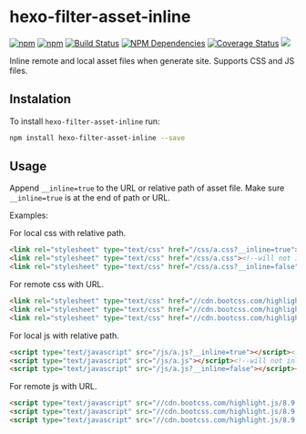 # hexo-filter-asset-inline

[![npm](https://img.shields.io/npm/v/hexo-filter-asset-inline.svg)](https://npmjs.org/package/hexo-filter-asset-inline)
[![npm](https://img.shields.io/npm/dt/hexo-filter-asset-inline.svg)](https://npmjs.org/package/hexo-filter-asset-inline)
[![Build Status](https://img.shields.io/travis/JamesPan/hexo-filter-asset-inline.svg)](https://travis-ci.org/JamesPan/hexo-filter-asset-inline)
[![NPM Dependencies](https://img.shields.io/david/JamesPan/hexo-filter-asset-inline.svg)](https://www.npmjs.com/package/hexo-filter-asset-inline)
[![Coverage Status](https://img.shields.io/coveralls/JamesPan/hexo-filter-asset-inline.svg)](https://coveralls.io/r/JamesPan/hexo-filter-asset-inline)
![](https://img.shields.io/npm/l/hexo-filter-asset-inline.svg)


Inline remote and local asset files when generate site. Supports CSS and JS files.

## Instalation
To install `hexo-filter-asset-inline` run:

```bash
npm install hexo-filter-asset-inline --save
```

## Usage

Append `__inline=true` to the URL or relative path of asset file. Make sure `__inline=true` is at the end of path or URL.

Examples:

For local css with relative path.

```html
<link rel="stylesheet" type="text/css" href="/css/a.css?__inline=true"><!--will be inlined-->
<link rel="stylesheet" type="text/css" href="/css/a.css"><!--will not inlined-->
<link rel="stylesheet" type="text/css" href="/css/a.css?__inline=false"><!--will not inlined-->
```

For remote css with URL.

```html
<link rel="stylesheet" type="text/css" href="//cdn.bootcss.com/highlight.js/8.4/styles/github.min.css?__inline=true"><!--will be inlined-->
<link rel="stylesheet" type="text/css" href="//cdn.bootcss.com/highlight.js/8.4/styles/github.min.css"><!--will not inlined-->
<link rel="stylesheet" type="text/css" href="//cdn.bootcss.com/highlight.js/8.4/styles/github.min.css?__inline=false"><!--will not inlined-->
```

For local js with relative path.

```html
<script type="text/javascript" src="/js/a.js?__inline=true"></script><!--will be inlined-->
<script type="text/javascript" src="/js/a.js"></script><!--will not inlined-->
<script type="text/javascript" src="/js/a.js?__inline=false"></script><!--will not inlined-->
```

For remote js with URL.

```html
<script type="text/javascript" src="//cdn.bootcss.com/highlight.js/8.9.1/highlight.min.js?__inline=true"></script><!--will be inlined-->
<script type="text/javascript" src="//cdn.bootcss.com/highlight.js/8.9.1/highlight.min.js"></script><!--will not inlined-->
<script type="text/javascript" src="//cdn.bootcss.com/highlight.js/8.9.1/highlight.min.js?__inline=false"></script><!--will not inlined-->
```


